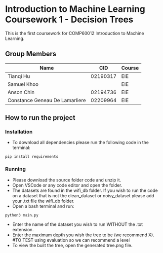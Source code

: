 # Introduction to Machine Learning Coursework 1 - Decision Trees

This is the first coursework for COMP60012 Introduction to Machine Learning.

## Group Members
| Name                              | CID        | Course |
|-----------------------------------|------------|--------|
| Tianqi Hu                         | 02190317   | EIE    |
| Samuel Khoo                       |            | EIE    |
| Anson Chin                        | 02194736   | EIE    |
| Constance Geneau De Lamarliere    | 02209964   | EIE    |

## How to run the project

### Installation
- To download all dependencies please run the following code in the terminal:
```
pip install requirements
```

### Running
- Please download the source folder code and unzip it.
- Open VSCode or any code editor and open the folder.
- The datasets are found in the wifi_db folder. If you wish to run the code on a dataset that is not the clean_dataset or noisy_dataset please add your .txt file the wifi_db folder.
- Open a bash terminal and run:
```
python3 main.py
```
- Enter the name of the dataset you wish to run WITHOUT the .txt extension.
- Enter the maximum depth you wish the tree to be (we recommend X). #TO TEST using evaluation so we can recommend a level
- To view the built the tree, open the generated tree.png file.

